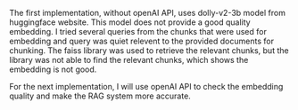 The first implementation, without openAI API, uses dolly-v2-3b model from huggingface website. This model does not provide a good quality embedding. I tried several queries from the chunks that were used for embedding and query was quiet relevent to the provided documents for chunking.
The faiss library was used to retrieve the relevant chunks, but the library was not able to find the relevant chunks, which shows the embedding is not good. 

For the next implementation, I will use openAI API to check the embedding quality and make the RAG system more accurate.
